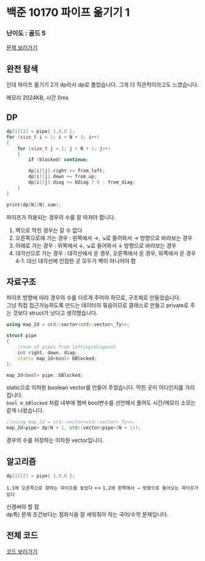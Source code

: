 
# 백준 10170 파이프 옮기기 1

  

### 난이도 : 골드 5

[문제 보러가기](https://www.acmicpc.net/problem/10170)
  

## 완전 탐색
인데 파이프 옮기기 2가 dp라서 dp로 풀었습니다. 그게 더 직관적이라고도 느꼈습니다.

메모리 2024KB, 시간 0ms

## DP
```C++
dp[1][2] = pipe{ 1,0,0 };
for (size_t i = 1; i < N + 1; i++)
{
	for (size_t j = 1; j < N + 1; j++)
	{
		if (blocked) continue;

		dp[i][j].right += from_left;
		dp[i][j].down += from_up;
		dp[i][j].diag += bDiag ? 0 : from_diag;
	}
}

print(dp[N][N].sum);
```

파이프가 허용되는 경우의 수를 잘 따져야 합니다.
1. 벽으로 막힌 경우는 갈 수 없다
2. 오른쪽으로에 가는 경우 : 왼쪽에서 →, ↘로 들어와서 → 방향으로 바라보는 경우
3. 아래로 가는 경우 : 위쪽에서 ↓, ↘로 들어와서 ↓ 방향으로 바라보는 경우
4. 대각선으로 가는 경우 : 대각선에서 온 경우, 오른쪽에서 온 경우, 위쪽에서 온 경우
  4-1. 대신 대각선에 인접한 곳 모두가 벽이 아니어야 함

## 자료구조
파이프 방향에 따라 경우의 수를 다르게 주어야 하므로, 구조체로 만들었습니다.  
그냥 직접 접근가능하도록 만드는 데이터의 묶음이므로 클래스로 만들고 private로 주는 것보다 struct가 낫다고 생각했습니다.

```C++
using map_2d = std::vector<std::vector<_Ty>>;

struct pipe
{
	//num of pipes from left/up/diagonal
	int right, down, diag;
	static map_2d<bool> bBlocked;
};

map_2d<bool> pipe::bBlocked;
```
static으로 이차원 boolean vector를 만들어 주었습니다. 막힌 곳이 어디인지를 가리킵니다.  
```bool m_bBlocked``` 처럼 내부에 멤버 bool변수를 선언해서 풀어도 시간/메모리 소모는 같게 나왔습니다.

```C++
//using map_2d = std::vector<std::vector<_Ty>>;
map_2d<pipe> dp(N + 1, std::vector<pipe>(N + 1));
```
경우의 수를 저장하는 이차원 vector입니다.

## 알고리즘

```C++
dp[1][2] = pipe{ 1,0,0 };
```
```1,1에 오른쪽으로 향하는 파이프를 놓았다``` == ```1,2에 왼쪽에서 → 방향으로 들어오는 파이프가 있다```  


신경써야 할 점  
dp특) 문제 조건보다는 점화식을 잘 세워줘야 하는 국어/수학 문제입니다.

## 전체 코드
[코드 보러가기](./boj10170.cpp)